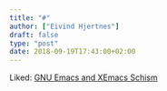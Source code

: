 ```yaml
---
title: "#"
author: ["Eivind Hjertnes"]
draft: false
type: "post"
date: 2018-09-19T17:43:00+02:00
---
```


Liked:
[GNU
Emacs and XEmacs Schism](http://ergoemacs.org/emacs/gnu%5Femacs%5Fxemacs%5Fschism%5FBen%5FWing.html)
